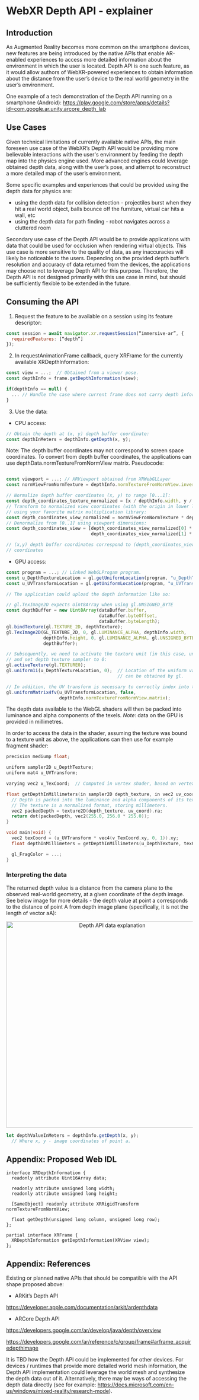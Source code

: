 # WebXR Depth API - explainer

## Introduction
As Augmented Reality becomes more common on the smartphone devices, new features are being introduced by the native APIs that enable AR-enabled experiences to access more detailed information about the environment in which the user is located. Depth API is one such feature, as it would allow authors of WebXR-powered experiences to obtain information about the distance from the user’s device to the real world geometry in the user’s environment.

One example of a tech demonstration of the Depth API running on a smartphone (Android): https://play.google.com/store/apps/details?id=com.google.ar.unity.arcore_depth_lab

## Use Cases
Given technical limitations of currently available native APIs, the main foreseen use case of the WebXR’s Depth API would be providing more believable interactions with the user's environment by feeding the depth map into the physics engine used. More advanced engines could leverage obtained depth data, along with the user’s pose, and attempt to reconstruct a more detailed map of the user’s environment.

Some specific examples and experiences that could be provided using the depth data for physics are:
- using the depth data for collision detection - projectiles burst when they hit a real world object, balls bounce off the furniture, virtual car hits a wall, etc
- using the depth data for path finding - robot navigates across a cluttered room

Secondary use case of the Depth API would be to provide applications with data that could be used for occlusion when rendering virtual objects. This use case is more sensitive to the quality of data, as any inaccuracies will likely be noticeable to the users. Depending on the provided depth buffer’s resolution and accuracy of data returned from the devices, the applications may choose not to leverage Depth API for this purpose. Therefore, the Depth API is not designed primarily with this use case in mind, but should be sufficiently flexible to be extended in the future.

## Consuming the API
1. Request the feature to be available on a session using its feature descriptor:

```javascript
const session = await navigator.xr.requestSession(“immersive-ar”, {
  requiredFeatures: [“depth”]
});
```

2. In requestAnimationFrame callback, query XRFrame for the currently available XRDepthInformation:

```javascript
const view = ...;  // Obtained from a viewer pose.
const depthInfo = frame.getDepthInformation(view);

if(depthInfo == null) {
  ... // Handle the case where current frame does not carry depth information.
}
```

3. Use the data:
  - CPU access:

```javascript
// Obtain the depth at (x, y) depth buffer coordinate:
const depthInMeters = depthInfo.getDepth(x, y);
```

Note: The depth buffer coordinates may not correspond to screen space
coordinates. To convert from depth buffer coordinates, the applications
can use depthData.normTextureFromNormView matrix. Pseudocode:

```js

const viewport = ...; // XRViewport obtained from XRWebGLLayer
const normViewFromNormTexture = depthInfo.normTextureFromNormView.inverse.matrix;

// Normalize depth buffer coordinates (x, y) to range [0...1]:
const depth_coordinates_texture_normalized = [x / depthInfo.width, y / depthInfo.height];
// Transform to normalized view coordinates (with the origin in lower left corner of the screen),
// using your favorite matrix multiplication library:
const depth_coordinates_view_normalized = normViewFromNormTexture * depth_coordinates_normalized;
// Denormalize from [0..1] using viewport dimensions:
const depth_coordinates_view = [depth_coordinates_view_normalized[0] * viewport.width,
                                depth_coordinates_view_normalized[1] * viewport.height];

// (x,y) depth buffer coordinates correspond to (depth_coordinates_view[0], depth_coordinates_view[1])
// coordinates
```

 - GPU access:

```javascript
const program = ...; // Linked WebGLProgam program.
const u_DepthTextureLocation = gl.getUniformLocation(program, "u_DepthTexture");
const u_UVTransformLocation = gl.getUniformLocation(program, "u_UVTransform");

// The application could upload the depth information like so:

// gl.TexImage2D expects Uint8Array when using gl.UNSIGNED_BYTE
const depthBuffer = new Uint8Array(dataBuffer.buffer,
                                   dataBuffer.byteOffset,
                                   dataBuffer.byteLength);
gl.bindTexture(gl.TEXTURE_2D, depthTexture);
gl.TexImage2D(GL_TEXTURE_2D, 0, gl.LUMINANCE_ALPHA, depthInfo.width,
              depthInfo.height, 0, gl.LUMINANCE_ALPHA, gl.UNSIGNED_BYTE,
              depthBuffer);

// Subsequently, we need to activate the texture unit (in this case, unit 0),
// and set depth texture sampler to 0:
gl.activeTexture(gl.TEXTURE0);
gl.uniform1i(u_DepthTextureLocation, 0);  // Location of the uniform variable
                                          // can be obtained by gl.

// In addition, the UV transform is necessary to correctly index into the depth map:
gl.uniformMatrix4fv(u_UVTransformLocation, false,
                    depthInfo.normTextureFromNormView.matrix);

```

The depth data available to the WebGL shaders will then be packed into luminance and alpha components of the texels. *Note*: data on the GPU is provided in millimetres.

In order to access the data in the shader, assuming the texture was bound to a texture unit as above, the applications can then use for example fragment shader:

```c++
precision mediump float;

uniform sampler2D u_DepthTexture;
uniform mat4 u_UVTransform;

varying vec2 v_TexCoord;  // Computed in vertex shader, based on vertex attributes.

float getDepthInMillimeters(in sampler2D depth_texture, in vec2 uv_coord) {
  // Depth is packed into the luminance and alpha components of its texture.
  // The texture is a normalized format, storing millimeters.
  vec2 packedDepth = texture2D(depth_texture, uv_coord).ra;
  return dot(packedDepth, vec2(255.0, 256.0 * 255.0));
}

void main(void) {
  vec2 texCoord = (u_UVTransform * vec4(v_TexCoord.xy, 0, 1)).xy;
  float depthInMillimeters = getDepthInMillimeters(u_DepthTexture, texCoord);

  gl_FragColor = ...;
}
```

### Interpreting the data

The returned depth value is a distance from the camera plane to the observed real-world geometry, at a given coordinate of the depth image. See below image for more details - the depth value at point a corresponds to the distance of point A from depth image plane (specifically, it is not the length of vector aA):

<p align="center">
  <img src="https://raw.githubusercontent.com/immersive-web/depth-sensing/main/img/depth_api_data_explained.png" alt="Depth API data explanation" width="557">
</p>

```javascript
let depthValueInMeters = depthInfo.getDepth(x, y);
  // Where x, y - image coordinates of point a.
```

## Appendix: Proposed Web IDL

```webidl
interface XRDepthInformation {
  readonly attribute Uint16Array data;

  readonly attribute unsigned long width;
  readonly attribute unsigned long height;

  [SameObject] readonly attribute XRRigidTransform normTextureFromNormView;

  float getDepth(unsigned long column, unsigned long row);
};

partial interface XRFrame {
  XRDepthInformation getDepthInformation(XRView view);
};
```

## Appendix: References
Existing or planned native APIs that should be compatible with the API shape proposed above:
- ARKit’s Depth API

https://developer.apple.com/documentation/arkit/ardepthdata
- ARCore Depth API

https://developers.google.com/ar/develop/java/depth/overview

https://developers.google.com/ar/reference/c/group/frame#arframe_acquiredepthimage

It is TBD how the Depth API could be implemented for other devices. For devices / runtimes that provide more detailed world mesh information, the Depth API implementation could leverage the world mesh and synthesize the depth data out of it. Alternatively, there may be ways of accessing the depth data directly (see for example: https://docs.microsoft.com/en-us/windows/mixed-reality/research-mode).